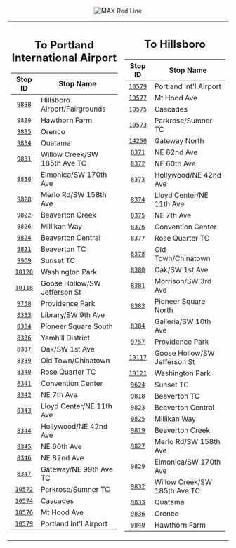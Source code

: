 <div align="center">

![MAX Red Line](https://placehold.co/820x100/C41F3E/fff?text=Route+90+%28MAX+Red+Line%29&font=montserrat)

<table>
<tr>
<td align="center" width=410>

## To Portland International Airport

| Stop ID                                                                                           | Stop Name                     |
| :-----------------------------------------------------------------------------------------------: | ----------------------------- |
| [`9838`](https://www.google.com/maps/search/?api=1&query=45.5270414684259%2C-122.945808297437)    | Hillsboro Airport/Fairgrounds |
| [`9839`](https://www.google.com/maps/search/?api=1&query=45.5300119612249%2C-122.930380448947)    | Hawthorn Farm                 |
| [`9835`](https://www.google.com/maps/search/?api=1&query=45.5302571085505%2C-122.91546714289)     | Orenco                        |
| [`9834`](https://www.google.com/maps/search/?api=1&query=45.5230819209294%2C-122.888511243954)    | Quatama                       |
| [`9831`](https://www.google.com/maps/search/?api=1&query=45.5171174920948%2C-122.869873935386)    | Willow Creek/SW 185th Ave TC  |
| [`9830`](https://www.google.com/maps/search/?api=1&query=45.5097774129615%2C-122.851193099342)    | Elmonica/SW 170th Ave         |
| [`9828`](https://www.google.com/maps/search/?api=1&query=45.5050577818671%2C-122.841871858462)    | Merlo Rd/SW 158th Ave         |
| [`9822`](https://www.google.com/maps/search/?api=1&query=45.5002487633061%2C-122.832785421455)    | Beaverton Creek               |
| [`9826`](https://www.google.com/maps/search/?api=1&query=45.4951024629297%2C-122.821238158151)    | Millikan Way                  |
| [`9824`](https://www.google.com/maps/search/?api=1&query=45.4905011004336%2C-122.806766167497)    | Beaverton Central             |
| [`9821`](https://www.google.com/maps/search/?api=1&query=45.4916963655044%2C-122.801200432586)    | Beaverton TC                  |
| [`9969`](https://www.google.com/maps/search/?api=1&query=45.5100981340042%2C-122.780756760901)    | Sunset TC                     |
| [`10120`](https://www.google.com/maps/search/?api=1&query=45.5106531269153%2C-122.71633983488)    | Washington Park               |
| [`10118`](https://www.google.com/maps/search/?api=1&query=45.5179893728857%2C-122.693543601956)   | Goose Hollow/SW Jefferson St  |
| [`9758`](https://www.google.com/maps/search/?api=1&query=45.5213214834868%2C-122.689886441539)    | Providence Park               |
| [`8333`](https://www.google.com/maps/search/?api=1&query=45.5191601075814%2C-122.681620407491)    | Library/SW 9th Ave            |
| [`8334`](https://www.google.com/maps/search/?api=1&query=45.5184955248011%2C-122.679145330676)    | Pioneer Square South          |
| [`8336`](https://www.google.com/maps/search/?api=1&query=45.5171526299949%2C-122.674171902776)    | Yamhill District              |
| [`8337`](https://www.google.com/maps/search/?api=1&query=45.5202804596563%2C-122.672146424037)    | Oak/SW 1st Ave                |
| [`8339`](https://www.google.com/maps/search/?api=1&query=45.5251796242201%2C-122.671353185505)    | Old Town/Chinatown            |
| [`8340`](https://www.google.com/maps/search/?api=1&query=45.5300567999826%2C-122.66491664178)     | Rose Quarter TC               |
| [`8341`](https://www.google.com/maps/search/?api=1&query=45.5300519305776%2C-122.661907990664)    | Convention Center             |
| [`8342`](https://www.google.com/maps/search/?api=1&query=45.5300550506696%2C-122.657740001116)    | NE 7th Ave                    |
| [`8343`](https://www.google.com/maps/search/?api=1&query=45.5300671719759%2C-122.65363838177)     | Lloyd Center/NE 11th Ave      |
| [`8344`](https://www.google.com/maps/search/?api=1&query=45.532772097942%2C-122.620708267355)     | Hollywood/NE 42nd Ave         |
| [`8345`](https://www.google.com/maps/search/?api=1&query=45.5287635644905%2C-122.602703268868)    | NE 60th Ave                   |
| [`8346`](https://www.google.com/maps/search/?api=1&query=45.53379067601846%2C-122.57938300916999) | NE 82nd Ave                   |
| [`8347`](https://www.google.com/maps/search/?api=1&query=45.5302691055218%2C-122.563577524511)    | Gateway/NE 99th Ave TC        |
| [`10572`](https://www.google.com/maps/search/?api=1&query=45.5592007088953%2C-122.56537956819)    | Parkrose/Sumner TC            |
| [`10574`](https://www.google.com/maps/search/?api=1&query=45.5723903276343%2C-122.558289560695)   | Cascades                      |
| [`10576`](https://www.google.com/maps/search/?api=1&query=45.5773587738933%2C-122.567151434765)   | Mt Hood Ave                   |
| [`10579`](https://www.google.com/maps/search/?api=1&query=45.587584%2C-122.5931)                  | Portland Int'l Airport        |

</td>
<td align="center" width=410>

## To Hillsboro

| Stop ID                                                                                            | Stop Name                    |
| :------------------------------------------------------------------------------------------------: | ---------------------------- |
| [`10579`](https://www.google.com/maps/search/?api=1&query=45.587584%2C-122.5931)                   | Portland Int'l Airport       |
| [`10577`](https://www.google.com/maps/search/?api=1&query=45.5768610212536%2C-122.567140829383)    | Mt Hood Ave                  |
| [`10575`](https://www.google.com/maps/search/?api=1&query=45.5720751580038%2C-122.557700297686)    | Cascades                     |
| [`10573`](https://www.google.com/maps/search/?api=1&query=45.5588291962123%2C-122.565860703069)    | Parkrose/Sumner TC           |
| [`14250`](https://www.google.com/maps/search/?api=1&query=45.53219379164804%2C-122.56374188813442) | Gateway North                |
| [`8371`](https://www.google.com/maps/search/?api=1&query=45.53396781329494%2C-122.57974986256073)  | NE 82nd Ave                  |
| [`8372`](https://www.google.com/maps/search/?api=1&query=45.5284911659404%2C-122.603341898276)     | NE 60th Ave                  |
| [`8373`](https://www.google.com/maps/search/?api=1&query=45.5329565531532%2C-122.621366792078)     | Hollywood/NE 42nd Ave        |
| [`8374`](https://www.google.com/maps/search/?api=1&query=45.5301463713758%2C-122.654334508265)     | Lloyd Center/NE 11th Ave     |
| [`8375`](https://www.google.com/maps/search/?api=1&query=45.53015%2C-122.658277)                   | NE 7th Ave                   |
| [`8376`](https://www.google.com/maps/search/?api=1&query=45.530137848543%2C-122.662539549115)      | Convention Center            |
| [`8377`](https://www.google.com/maps/search/?api=1&query=45.5302353512818%2C-122.66555734012)      | Rose Quarter TC              |
| [`8378`](https://www.google.com/maps/search/?api=1&query=45.5246953346089%2C-122.671466795694)     | Old Town/Chinatown           |
| [`8380`](https://www.google.com/maps/search/?api=1&query=45.5198597205757%2C-122.672522992326)     | Oak/SW 1st Ave               |
| [`8381`](https://www.google.com/maps/search/?api=1&query=45.5181811277907%2C-122.675385866199)     | Morrison/SW 3rd Ave          |
| [`8383`](https://www.google.com/maps/search/?api=1&query=45.5192530913679%2C-122.679474777158)     | Pioneer Square North         |
| [`8384`](https://www.google.com/maps/search/?api=1&query=45.5199099188694%2C-122.681918753514)     | Galleria/SW 10th Ave         |
| [`9757`](https://www.google.com/maps/search/?api=1&query=45.521832999998%2C-122.68981599998)       | Providence Park              |
| [`10117`](https://www.google.com/maps/search/?api=1&query=45.5182356297709%2C-122.694089417009)    | Goose Hollow/SW Jefferson St |
| [`10121`](https://www.google.com/maps/search/?api=1&query=45.510661324633%2C-122.717244395707)     | Washington Park              |
| [`9624`](https://www.google.com/maps/search/?api=1&query=45.5103834911766%2C-122.781299103305)     | Sunset TC                    |
| [`9818`](https://www.google.com/maps/search/?api=1&query=45.4913303686551%2C-122.801723195359)     | Beaverton TC                 |
| [`9823`](https://www.google.com/maps/search/?api=1&query=45.4904249498466%2C-122.807441381743)     | Beaverton Central            |
| [`9825`](https://www.google.com/maps/search/?api=1&query=45.4954211232751%2C-122.821805929724)     | Millikan Way                 |
| [`9819`](https://www.google.com/maps/search/?api=1&query=45.5005843177686%2C-122.833325448821)     | Beaverton Creek              |
| [`9827`](https://www.google.com/maps/search/?api=1&query=45.505398884013%2C-122.842423579432)      | Merlo Rd/SW 158th Ave        |
| [`9829`](https://www.google.com/maps/search/?api=1&query=45.5101335586911%2C-122.851732209868)     | Elmonica/SW 170th Ave        |
| [`9832`](https://www.google.com/maps/search/?api=1&query=45.517375259177%2C-122.870517927838)      | Willow Creek/SW 185th Ave TC |
| [`9833`](https://www.google.com/maps/search/?api=1&query=45.5233194229215%2C-122.889131375697)     | Quatama                      |
| [`9836`](https://www.google.com/maps/search/?api=1&query=45.5302983625332%2C-122.916198426399)     | Orenco                       |
| [`9840`](https://www.google.com/maps/search/?api=1&query=45.5299206129352%2C-122.931119810485)     | Hawthorn Farm                |

</td>
</tr>
</table>

</div>
